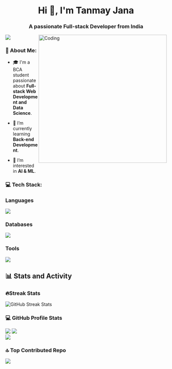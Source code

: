 <h1 align="center">Hi 👋, I'm Tanmay Jana</h1>
<h3 align="center">A passionate Full-stack Developer from India</h3>
<img align="right" alt="Coding" width="400" src="https://cdn.dribbble.com/users/14373931/screenshots/20229892/media/2916c362ae81f1f7fafbbe12f59cd8dc.gif">


[![](https://visitcount.itsvg.in/api?id=dev-tanmay-jana&label=Profile%20Views&color=6&icon=6&pretty=false)](https://visitcount.itsvg.in)

### 💫 About Me:
- 🎓 I'm a BCA student passionate about **Full-stack Web Development and Data Science**.

- 🌱 I’m currently learning **Back-end Development**.

- 👀 I’m interested in **AI & ML**.

### 💻 Tech Stack:
<h3 align="left">Languages</h3>
<p align="left">
  <a href="https://skillicons.dev">
    <img src="https://skillicons.dev/icons?i=js,c,py,html" />
  </a>
</p>
<h3 align="left">Databases</h3>
<p align="left">
  <a href="https://skillicons.dev">
    <img src="https://skillicons.dev/icons?i=mysql" />
  </a>
</p>
<h3 align="left">Tools</h3>
<p align="left">
  <a href="https://skillicons.dev">
    <img src="https://skillicons.dev/icons?i=git,github,nodejs,vscode,css" />
  </a>
</p>

<summary><h2>📊 Stats and Activity</h2></summary>

### <h3>🔥Streak Stats</h3>
<img src="https://github-readme-streak-stats.herokuapp.com/?user=dev-tanmay-jana&theme=radical&hide_border=true" alt="GitHub Streak Stats"><br/>
### <h3>💻 GitHub Profile Stats</h3>
![](https://github-readme-stats.vercel.app/api?username=dev-tanmay-jana&theme=radical&hide_border=false&include_all_commits=false&count_private=false)
![](https://github-readme-stats.vercel.app/api/top-langs/?username=dev-tanmay-jana&theme=radical&hide_border=false&include_all_commits=false&count_private=false&layout=compact)<br/>
[![](https://github-readme-activity-graph.vercel.app/graph?username=dev-tanmay-jana&theme=github-compact&area_color=0a5b00&area=true)](https://github.com/dev-tanmay-jana/github-readme-activity-graph)

### 🔝 Top Contributed Repo
![](https://github-contributor-stats.vercel.app/api?username=dev-tanmay-jana&limit=5&theme=dracula&combine_all_yearly_contributions=true)



<!-- Proudly created with GPRM ( https://gprm.itsvg.in ) -->
